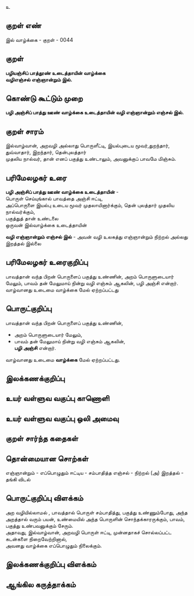 உ

## குறள் எண் 

இல் வாழ்க்கை - குறள் - 0044
## குறள் 

**பழியஞ்சிப் பாத்தூண் உடைத்தாயின் வாழ்க்கை  
வழிஎஞ்சல் எஞ்ஞான்றும் இல்.** 

## கொண்டு கூட்டும் முறை

**பழி அஞ்சிப் பாத்து ஊண் வாழ்க்கை உடைத்தாயின் வழி எஞ்ஞான்றும் எஞ்சல் இல்.**  

## குறள் சாரம்  

இல்வாழ்வான், அறவழி அல்லாது பொருளீட்டி, இயல்புடைய மூவர்,துறந்தார், துவ்வாதார், இறந்தார், தென்புலத்தார்  
முதலிய நால்வர், தான் எனப் பகுத்து உண்டாலும், அவனுக்குப் பாவமே மிஞ்சும். 

## பரிமேலழகர் உரை

**பழி அஞ்சிப் பாத்து ஊண் வாழ்க்கை உடைத்தாயின்** -  
பொருள் செய்யுங்கால் பாவத்தை அஞ்சி ஈட்டி,  
அப்பொருளை இயல்பு உடைய மூவர் முதலாயினார்க்கும், 
தென் புலத்தார் முதலிய நால்வர்க்கும்,  
பகுத்துத் தான் உண்டலை  
ஒருவன் இல்வாழ்க்கை உடைத்தாயின்  

**வழி எஞ்ஞான்றும் எஞ்சல் இல்** - அவன் வழி உலகத்து எஞ்ஞான்றும் நிற்றல் அல்லது இறத்தல் இல்லை  

## பரிமேலழகர் உரைகுறிப்பு   

பாவத்தான் வந்த பிறன் பொருளைப் பகுத்து உண்ணின், அறம் பொருளுடையார் மேலும், பாவம் தன் மேலுமாய் நின்று வழி எஞ்சும் ஆகலின், பழி அஞ்சி என்றார்.  
வாழ்வானது உடைமை வாழ்க்கை மேல் ஏற்றப்பட்டது  

## பொருட்குறிப்பு 

பாவத்தான் வந்த பிறன் பொருளைப் பகுத்து உண்ணின்,  
* அறம் பொருளுடையார் மேலும்,  
* பாவம் தன் மேலுமாய் நின்று வழி எஞ்சும் ஆகலின்,  
**பழி அஞ்சி** என்றார்.  

வாழ்வானது உடைமை **வாழ்க்கை** மேல் ஏற்றப்பட்டது.  

## இலக்கணக்குறிப்பு  


## உயர் வள்ளுவ வகுப்பு காணொளி


## உயர் வள்ளுவ வகுப்பு ஒலி அமைவு 

 
## குறள் சார்ந்த கதைகள் 


## தொன்மையான சொற்கள்

எஞ்ஞான்றும் - எப்பொழுதும் 
ஈட்டிய - சம்பாதித்த 
எஞ்சல் - நிற்றல் (அ) இறத்தல் - தங்கி விடல்  

## பொருட்குறிப்பு விளக்கம்  

அற வழியில்லாமல் , பாவத்தால் பொருள் சம்பாதித்து, பகுத்து உண்ணும்போது, அந்த  அறத்தால் வரும் பயன், 
உண்மையில் அந்த பொருளின் சொந்தக்காரருக்கும், பாவம், பகுத்து உண்பவனுக்கும் சேரும்.  
அதாவது, இல்வாழ்வான், அறவழி பொருள் ஈட்டி, முன்னதாகச் சொல்லப்பட்ட கடன்களை நிறைவேற்றினால்,  
அவனது வாழ்க்கை எப்பொழுதும் நிலைக்கும்.

## இலக்கணக்குறிப்பு விளக்கம்


## ஆங்கில கருத்தாக்கம் 


